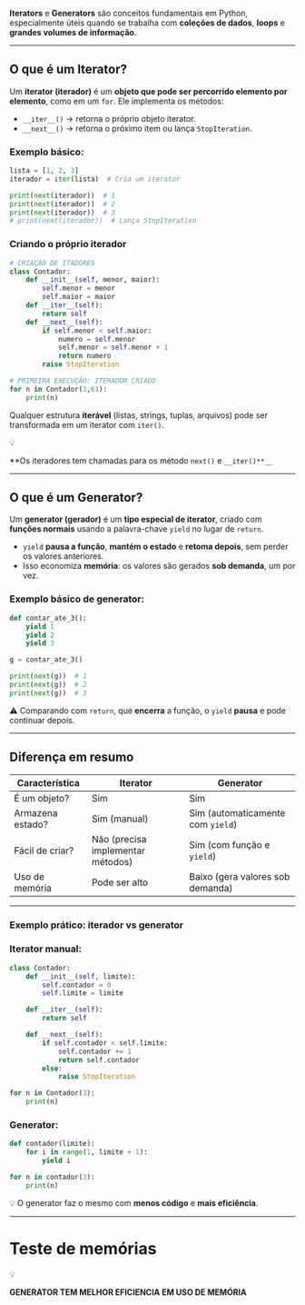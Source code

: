 **Iterators** e **Generators** são conceitos fundamentais em Python, especialmente úteis quando se trabalha com **coleções de dados**, **loops** e **grandes volumes de informação**.

---

## O que é um **Iterator**?

Um **iterator (iterador)** é um **objeto que pode ser percorrido elemento por elemento**, como em um `for`. Ele implementa os métodos:

- `__iter__()` → retorna o próprio objeto iterator.
- `__next__()` → retorna o próximo item ou lança `StopIteration`.

### Exemplo básico:

```python
lista = [1, 2, 3]
iterador = iter(lista)  # Cria um iterator

print(next(iterador))  # 1
print(next(iterador))  # 2
print(next(iterador))  # 3
# print(next(iterador))  # Lança StopIteration
```

### Criando o próprio iterador

```python
# CRIAÇÃO DE ITADORES
class Contador:
    def __init__(self, menor, maior):
        self.menor = menor
        self.maior = maior
    def __iter__(self):
        return self
    def __next__(self):
        if self.menor < self.maior:
            numero = self.menor
            self.menor = self.menor + 1
            return numero
        raise StopIteration

# PRIMEIRA EXECUÇÃO: ITERADOR CRIADO
for n in Contador(1,61):
    print(n)
```

Qualquer estrutura **iterável** (listas, strings, tuplas, arquivos) pode ser transformada em um iterator com `iter()`.

<aside>
💡

**Os iteradores tem chamadas para os método `next()` e `__iter()**__`

</aside>

---

## O que é um **Generator**?

Um **generator (gerador)** é um **tipo especial de iterator**, criado com **funções normais** usando a palavra-chave `yield` no lugar de `return`.

- `yield` **pausa a função**, **mantém o estado** e **retoma depois**, sem perder os valores anteriores.
- Isso economiza **memória**: os valores são gerados **sob demanda**, um por vez.

### Exemplo básico de generator:

```python
def contar_ate_3():
    yield 1
    yield 2
    yield 3

g = contar_ate_3()

print(next(g))  # 1
print(next(g))  # 2
print(next(g))  # 3
```

⚠️ Comparando com `return`, que **encerra** a função, o `yield` **pausa** e pode continuar depois.

---

## Diferença em resumo

| Característica | Iterator | Generator |
| --- | --- | --- |
| É um objeto? | Sim | Sim |
| Armazena estado? | Sim (manual) | Sim (automaticamente com `yield`) |
| Fácil de criar? | Não (precisa implementar métodos) | Sim (com função e `yield`) |
| Uso de memória | Pode ser alto | Baixo (gera valores sob demanda) |

---

### Exemplo prático: iterador vs generator

### Iterator manual:

```python
class Contador:
    def __init__(self, limite):
        self.contador = 0
        self.limite = limite

    def __iter__(self):
        return self

    def __next__(self):
        if self.contador < self.limite:
            self.contador += 1
            return self.contador
        else:
            raise StopIteration

for n in Contador(3):
    print(n)
```

### Generator:

```python
def contador(limite):
    for i in range(1, limite + 1):
        yield i

for n in contador(3):
    print(n)
```

💡 O generator faz o mesmo com **menos código** e **mais eficiência**.

---

# Teste de memórias

<aside>
💡

**GENERATOR TEM MELHOR EFICIENCIA EM USO DE MEMÓRIA**

</aside>